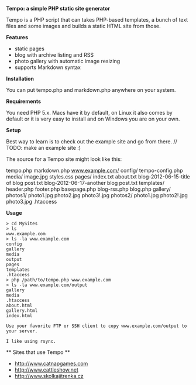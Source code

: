 **Tempo: a simple PHP static site generator**

Tempo is a PHP script that can takes PHP-based templates, a bunch of text files
and some images and builds a static HTML site from those.

**Features**

- static pages
- blog with archive listing and RSS
- photo gallery with automatic image resizing
- supports Markdown syntax

**Installation**

You can put tempo.php and markdown.php anywhere on your system.

**Requirements**

You need PHP 5.x. Macs have it by default, on Linux it also comes
by default or it is very easy to install and on Windows you are
on your own.

**Setup**

Best way to learn is to check out the example site and go from there.
// TODO: make an example site :)

The source for a Tempo site might look like this:

tempo.php
markdown.php
www.example.com/
	config/
		tempo-config.php
	media/
		image.jpg
		styles.css
	pages/
		index.txt
		about.txt
		blog-2012-06-15-title of blog post.txt
		blog-2012-06-17-another blog post.txt
	templates/
		header.php
		footer.php
		basepage.php
		blog-rss.php
		blog.php
	gallery/
		photos1/
			photo1.jpg
			photo2.jpg
			photo3!.jpg
		photos2/
			photo1.jpg
			photo2!.jpg
			photo3.jpg
	.htaccess

**Usage**

	> cd MySites
	> ls
	www.example.com
	> ls -la www.example.com
	config
	gallery
	media
	output
	pages
	templates
	.htaccess
	> php /path/to/tempo.php www.example.com
	> ls -la www.example.com/output
	gallery
	media
	.htaccess
	about.html
	gallery.html
	index.html

	Use your favorite FTP or SSH client to copy www.example.com/output to your server.

	I like using rsync.

** Sites that use Tempo **

- http://www.catnapgames.com
- http://www.cattleshow.net
- http://www.skolkajitrenka.cz
